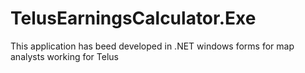 # TelusEarningsCalculator.Exe
This application has beed developed in .NET windows forms for map analysts working for Telus
